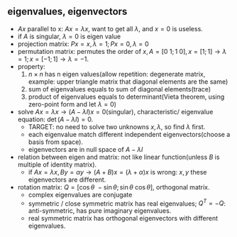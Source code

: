 ## eigenvalues, eigenvectors
- $Ax$ parallel to x: $Ax=\lambda x$, want to get all $\lambda$, and $x=0$ is useless.
- if $A$ is singular, $\lambda=0$ is eigen value
- projection matrix: $Px=x,\lambda =1;Px=0,\lambda =0$
- permutation matrix: permutes the order of $x,A=[0\ 1;1\ 0],x=[1;1]\to \lambda =1;x=[-1;1]\to \lambda =-1$.
- property:
    1. $n\times n$ has n eigen values(allow repetition: degenerate matrix, example: upper triangle matrix that diagonal elements are the same)
    2. sum of eigenvalues equals to sum of diagonal elements(trace)
    3. product of eigenvalues equals to determinant(Vieta theorem, using zero-point form and let $\lambda = 0$)
- solve $Ax=\lambda x\to (A-\lambda I)x=0$(singular), characteristic/ eigenvalue equation: $\det (A-\lambda I)=0$.
    - TARGET: no need to solve two unknowns $x,\lambda$, so find $\lambda$ first.
    - each eigenvalue match different independent eigenvectors(choose a basis from space).
    - eigenvectors are in null space of $A-\lambda I$
- relation between eigen and matrix: not like linear function(unless $B$ is multiple of identity matrix).
    - if $Ax=\lambda x,By=\alpha y\to (A+B)x=(\lambda +\alpha)x$ is wrong: $x,y$ these eigenvectors are different.
- rotation matrix: $Q=[\cos \theta \ -\sin \theta ;\sin \theta \ \cos \theta]$, orthogonal matrix.
    - complex eigenvalues are conjugate
    - symmetric / close symmetric matrix has real eigenvalues; $Q^T=-Q$: anti-symmetric, has pure imaginary eigenvalues.
    - real symmetric matrix has orthogonal eigenvectors with different eigenvalues.
